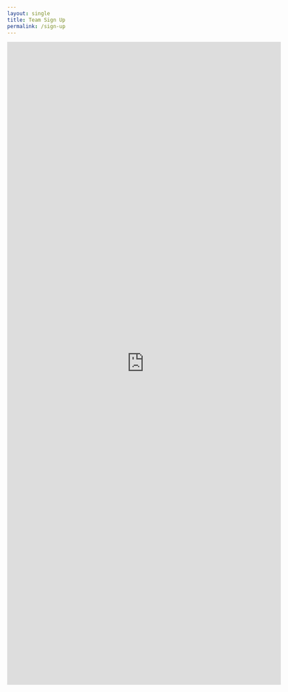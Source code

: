 ```yaml
---
layout: single
title: Team Sign Up
permalink: /sign-up
---
```


<iframe src="https://docs.google.com/forms/d/e/1FAIpQLSeUppdntFWhTvaDSvfofOyqf6GyKW48kDYa-Mn1th2TLPRvlA/viewform?embedded=true" width="640" height="1500" frameborder="0" marginheight="0" marginwidth="0">Loading…</iframe>